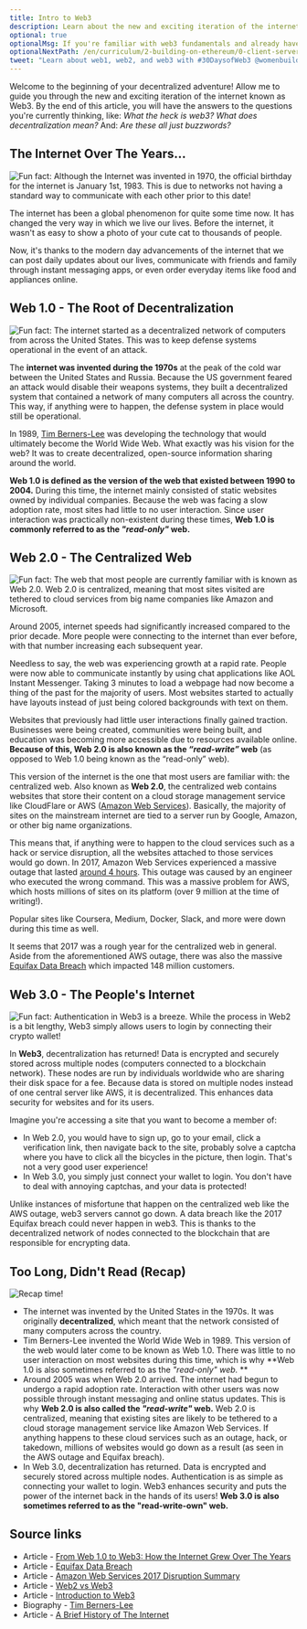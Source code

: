 ```yaml
---
title: Intro to Web3
description: Learn about the new and exciting iteration of the internet known as Web3.
optional: true
optionalMsg: If you're familiar with web3 fundamentals and already have your own crypto wallet, feel free to jump ahead to the next section!
optionalNextPath: /en/curriculum/2-building-on-ethereum/0-client-server-architecture
tweet: "Learn about web1, web2, and web3 with #30DaysofWeb3 @womenbuildweb3"
---
```


Welcome to the beginning of your decentralized adventure! Allow me to guide you through the new and exciting iteration of the internet known as Web3. By the end of this article, you will have the answers to the questions you're currently thinking, like: _What the heck is web3? What does decentralization mean?_ And: _Are these all just buzzwords?_

## The Internet Over The Years...

![Fun fact: Although the Internet was invented in 1970, the official birthday for the internet is January 1st, 1983. This is due to networks not having a standard way to communicate with each other prior to this date!](https://cdn.hashnode.com/res/hashnode/image/upload/v1651452115724/ckNDBDMr_.png)

The internet has been a global phenomenon for quite some time now. It has changed the very way in which we live our lives. Before the internet, it wasn't as easy to show a photo of your cute cat to thousands of people.

Now, it's thanks to the modern day advancements of the internet that we can post daily updates about our lives, communicate with friends and family through instant messaging apps, or even order everyday items like food and appliances online.

## Web 1.0 - The Root of Decentralization

![Fun fact: The internet started as a decentralized network of computers from across the United States. This was to keep defense systems operational in the event of an attack.](https://cdn.hashnode.com/res/hashnode/image/upload/v1651453058948/9NVmSaNKb.png)

The **internet was invented during the 1970s** at the peak of the cold war between the United States and Russia. Because the US government feared an attack would disable their weapons systems, they built a decentralized system that contained a network of many computers all across the country. This way, if anything were to happen, the defense system in place would still be operational.

In 1989, [Tim Berners-Lee](https://www.w3.org/People/Berners-Lee/) was developing the technology that would ultimately become the World Wide Web. What exactly was his vision for the web? It was to create decentralized, open-source information sharing around the world.

**Web 1.0 is defined as the version of the web that existed between 1990 to 2004.** During this time, the internet mainly consisted of static websites owned by individual companies. Because the web was facing a slow adoption rate, most sites had little to no user interaction. Since user interaction was practically non-existent during these times, **Web 1.0 is commonly referred to as the _"read-only"_ web.**

## Web 2.0 - The Centralized Web

![Fun fact: The web that most people are currently familiar with is known as Web 2.0. Web 2.0 is centralized, meaning that most sites visited are tethered to cloud services from big name companies like Amazon and Microsoft.](https://cdn.hashnode.com/res/hashnode/image/upload/v1651454253908/BsQzDoowl.png)

Around 2005, internet speeds had significantly increased compared to the prior decade. More people were connecting to the internet than ever before, with that number increasing each subsequent year.

Needless to say, the web was experiencing growth at a rapid rate. People were now able to communicate instantly by using chat applications like AOL Instant Messenger. Taking 3 minutes to load a webpage had now become a thing of the past for the majority of users. Most websites started to actually have layouts instead of just being colored backgrounds with text on them.

Websites that previously had little user interactions finally gained traction. Businesses were being created, communities were being built, and education was becoming more accessible due to resources available online. **Because of this, Web 2.0 is also known as the _“read-write”_ web** (as opposed to Web 1.0 being known as the “read-only” web).

This version of the internet is the one that most users are familiar with: the centralized web. Also known as **Web 2.0**, the centralized web contains websites that store their content on a cloud storage management service like CloudFlare or AWS ([Amazon Web Services](https://en.wikipedia.org/wiki/Amazon_Web_Services)). Basically, the majority of sites on the mainstream internet are tied to a server run by Google, Amazon, or other big name organizations.

This means that, if anything were to happen to the cloud services such as a hack or service disruption, all the websites attached to those services would go down. In 2017, Amazon Web Services experienced a massive outage that lasted [around 4 hours](https://aws.amazon.com/message/41926/). This outage was caused by an engineer who executed the wrong command. This was a massive problem for AWS, which hosts millions of sites on its platform (over 9 million at the time of writing!).

Popular sites like Coursera, Medium, Docker, Slack, and more were down during this time as well.

It seems that 2017 was a rough year for the centralized web in general. Aside from the aforementioned AWS outage, there was also the massive [Equifax Data Breach](https://archive.epic.org/privacy/data-breach/equifax/) which impacted 148 million customers.

## Web 3.0 - The People's Internet

![Fun fact: Authentication in Web3 is a breeze. While the process in Web2 is a bit lengthy, Web3 simply allows users to login by connecting their crypto wallet!](https://cdn.hashnode.com/res/hashnode/image/upload/v1651456040136/XwMMF7_p5.png)

In **Web3**, decentralization has returned! Data is encrypted and securely stored across multiple nodes (computers connected to a blockchain network). These nodes are run by individuals worldwide who are sharing their disk space for a fee. Because data is stored on multiple nodes instead of one central server like AWS, it is decentralized. This enhances data security for websites and for its users.

Imagine you're accessing a site that you want to become a member of:

- In Web 2.0, you would have to sign up, go to your email, click a verification link, then navigate back to the site, probably solve a captcha where you have to click all the bicycles in the picture, then login. That's not a very good user experience!
- In Web 3.0, you simply just connect your wallet to login. You don't have to deal with annoying captchas, and your data is protected!

Unlike instances of misfortune that happen on the centralized web like the AWS outage, web3 servers cannot go down. A data breach like the 2017 Equifax breach could never happen in web3. This is thanks to the decentralized network of nodes connected to the blockchain that are responsible for encrypting data.

## Too Long, Didn't Read (Recap)

![Recap time!](https://cdn.hashnode.com/res/hashnode/image/upload/v1651456991770/OugajW9AO.png)

- The internet was invented by the United States in the 1970s. It was originally **decentralized**, which meant that the network consisted of many computers across the country.
- Tim Berners-Lee invented the World Wide Web in 1989. This version of the web would later come to be known as Web 1.0. There was little to no user interaction on most websites during this time, which is why **Web 1.0 is also sometimes referred to as the _"read-only" web._ **
- Around 2005 was when Web 2.0 arrived. The internet had begun to undergo a rapid adoption rate. Interaction with other users was now possible through instant messaging and online status updates. This is why **Web 2.0 is also called the _"read-write"_ web.** Web 2.0 is centralized, meaning that existing sites are likely to be tethered to a cloud storage management service like Amazon Web Services. If anything happens to these cloud services such as an outage, hack, or takedown, millions of websites would go down as a result (as seen in the AWS outage and Equifax breach).
- In Web 3.0, decentralization has returned. Data is encrypted and securely stored across multiple nodes. Authentication is as simple as connecting your wallet to login. Web3 enhances security and puts the power of the internet back in the hands of its users! **Web 3.0 is also sometimes referred to as the "read-write-own" web.**

## Source links

- Article - [From Web 1.0 to Web3: How the Internet Grew Over The Years](https://hackernoon.com/from-web-10-to-web3-how-the-internet-grew-over-the-years-zac032g1)
- Article - [Equifax Data Breach](https://archive.epic.org/privacy/data-breach/equifax/)
- Article - [Amazon Web Services 2017 Disruption Summary](https://aws.amazon.com/message/41926/)
- Article - [Web2 vs Web3](https://ethereum.org/en/developers/docs/web2-vs-web3/#:~:text=Web3%2C%20in%20the%20context%20of,without%20monetising%20their%20personal%20data.)
- Article - [Introduction to Web3](https://ethereum.org/en/web3/)
- Biography - [Tim Berners-Lee](https://www.w3.org/People/Berners-Lee/)
- Article - [A Brief History of The Internet](https://www.usg.edu/galileo/skills/unit07/internet07_02.phtml)
